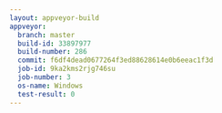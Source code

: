 ```yaml
---
layout: appveyor-build
appveyor:
  branch: master
  build-id: 33897977
  build-number: 286
  commit: f6df4dead0677264f3ed88628614e0b6eeac1f3d
  job-id: 9ka2kms2rjg746su
  job-number: 3
  os-name: Windows
  test-result: 0
---
```

